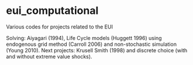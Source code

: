 # eui_computational
Various codes for projects related to the EUI

Solving: Aiyagari (1994), Life Cycle models (Huggett 1996) using endogenous grid method (Carroll 2006) and non-stochastic simulation (Young 2010).
Next projects: Krusell Smith (1998) and discrete choice (with and without extreme value shocks).
